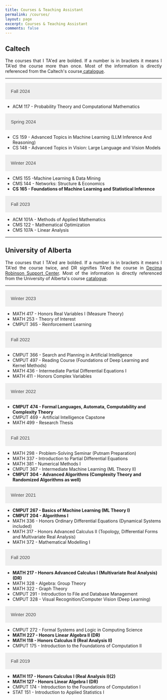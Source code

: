 ```yaml
---
title: Courses & Teaching Assistant
permalink: /courses/
layout: page
excerpt: Courses & Teaching Assistant
comments: false
---
```

## Caltech
<p style="text-align:justify; hyphens: auto;" hspace="30">
The courses that I TA'ed are bolded. If a number is in brackets it means I TA'ed the course more than once. Most of the information is directly referenced from the Caltech's course<a href = "https://www.catalog.caltech.edu/"> catalogue</a>.</p>

<hr>
<html>
<head>
<style>
.collapsible {
  background-color: #eee;
  color: #444;
  cursor: pointer;
  padding: 18px;
  width: 100%;
  border: none;
  text-align: left;
  outline: transparent;
  font-size: 15px;
  transition: background-color 0.1s;
}

.active, .collapsible:hover {
  background-color: transparent;
  outline: transparent;
  color: blue;
}

.content {
  padding: 0 18px;
  display: none;
  overflow: hidden;
  outline: transparent;
  background-color: #f9f9f9;
}
</style>
</head>
<body>

<button class="collapsible">Fall 2024</button>
<div class="content">
  <ul>
    <li>ACM 117 - Probability Theory and Computational 
Mathematics</li>
  </ul>
</div>

<button class="collapsible">Spring 2024</button>
<div class="content">
  <ul>
    <li>CS 159 - Advanced Topics in Machine Learning (LLM Inference And Reasoning)</li>
    <li>CS 148 - Advanced Topics in Vision: Large Language 
and Vision Models</li>
  </ul>
</div>

<button class="collapsible">Winter 2024</button>
<div class="content">
  <ul>
    <li>CMS 155 -Machine Learning & Data Mining</li>
    <li>CMS 144 - Networks: Structure & Economics</li>
    <li><strong>CS 165 - Foundations of Machine Learning and 
Statistical Inference</strong></li>
  </ul>
</div>

<button class="collapsible">Fall 2023</button>
<div class="content">
  <ul>
    <li>ACM 101A - Methods of Applied Mathematics</li>
    <li>CMS 122 - Mathematical Optimization</li>
    <li>CMS 107A - Linear Analysis</li>
  </ul>
</div>

<hr>

## University of Alberta

<p style="text-align:justify; hyphens: auto;" hspace="30">
The courses that I TA'ed are bolded. If a number is in brackets it means I TA'ed the course twice, and DR signifies TA'ed the course in <a href ="https://www.ualberta.ca/mathematical-and-statistical-sciences/undergraduate-studies/decima-support-centre/index.html"> Decima Robinson Support Center</a>. Most of the information is directly referenced from the University of Alberta's course <a href = "https://apps.ualberta.ca/catalogue/course/math">catalogue</a>.</p>
<hr>


<html>
<head>
<style>
.collapsible {
  background-color: #eee;
  color: #444;
  cursor: pointer;
  padding: 18px;
  width: 100%;
  border: none;
  text-align: left;
  outline: transparent;
  font-size: 15px;
  transition: background-color 0.1s;
}

.active, .collapsible:hover {
  background-color: transparent;
  outline: transparent;
  color: blue;
}

.content {
  padding: 0 18px;
  display: none;
  overflow: hidden;
  outline: transparent;
  background-color: #f9f9f9;
}
</style>
</head>
<body>

<button class="collapsible">Winter 2023</button>
<div class="content">
  <ul>
    <li>MATH 417 - Honors Real Variables I (Measure Theory)</li>
    <li>MATH 253 - Theory of Interest</li>
    <li>CMPUT 365 - Reinforcement Learning</li>
  </ul>
</div>

<button class="collapsible">Fall 2022</button>
<div class="content">
  <ul>
    <li>CMPUT 366 - Search and Planning in Artificial Intelligence</li>
    <li>CMPUT 497 - Reading Course (Foundations of Deep Learning and Kernel Methods)</li>
    <li>MATH 436 - Intermediate Partial Differential Equations I</li>
    <li>MATH 411 - Honors Complex Variables</li>
  </ul>
</div>

<button class="collapsible">Winter 2022</button>
<div class="content">
  <ul>
    <li><strong>CMPUT 474 - Formal Languages, Automata, Computability and Complexity Theory</strong></li>
    <li>CMPUT 469 - Artificial Intelligence Capstone</li>
    <li>MATH 499 - Research Thesis</li>
  </ul>
</div>

<button class="collapsible">Fall 2021</button>
<div class="content">
  <ul>
    <li>MATH 298 - Problem-Solving Seminar (Putnam Preparation)</li>
    <li>MATH 337 - Introduction to Partial Differential Equations</li>
    <li>MATH 381 - Numerical Methods I</li>
    <li>CMPUT 367 - Intermediate Machine Learning (ML Theory II)</li>
    <li><strong>CMPUT 304 - Advanced Algorithms (Complexity Theory and Randomized Algorithms as well)</strong></li>
  </ul>
</div>

<button class="collapsible">Winter 2021</button>
<div class="content">
  <ul>
    <li><strong>CMPUT 267 - Basics of Machine Learning (ML Theory I)</strong></li>
    <li><strong>CMPUT 204 - Algorithms I</strong></li>
    <li>MATH 336 - Honors Ordinary Differential Equations (Dynamical Systems included)</li>
    <li>MATH 317 - Honors Advanced Calculus II (Topology, Differential Forms and Multivariate Real Analysis)</li>
    <li>MATH 372 - Mathematical Modelling I</li>
  </ul>
</div>

<button class="collapsible">Fall 2020</button>
<div class="content">
  <ul>
    <li><strong>MATH 217 - Honors Advanced Calculus I (Multivariate Real Analysis)(DR)</strong></li>
    <li>MATH 328 - Algebra: Group Theory</li>
    <li>MATH 322 - Graph Theory</li>
    <li>CMPUT 291 - Introduction to File and Database Management</li>
    <li>CMPUT 328 - Visual Recognition/Computer Vision (Deep Learning)</li>
  </ul>
</div>

<button class="collapsible">Winter 2020</button>
<div class="content">
  <ul>
    <li>CMPUT 272 - Formal Systems and Logic in Computing Science</li>
    <li><strong>MATH 227 - Honors Linear Algebra II (DR)</strong></li>
    <li><strong>MATH 118 - Honors Calculus II (Real Analysis II)</strong></li>
    <li>CMPUT 175 - Introduction to the Foundations of Computation II</li>
  </ul>
</div>

<button class="collapsible">Fall 2019</button>
<div class="content">
  <ul>
    <li><strong>MATH 117 - Honors Calculus I (Real Analysis I)(2)</strong></li>
    <li><strong>MATH 127 - Honors Linear Algebra I (DR)</strong></li>
    <li>CMPUT 174 - Introduction to the Foundations of Computation I</li>
    <li>STAT 151 - Introduction to Applied Statistics I</li>
  </ul>
</div>

<script>
var coll = document.getElementsByClassName("collapsible");
var i;

for (i = 0; i < coll.length; i++) {
  coll[i].addEventListener("click", function() {
    this.classList.toggle("active");
    var content = this.nextElementSibling;
    if (content.style.display === "block") {
      content.style.display = "none";
    } else {
      content.style.display = "block";
    }
  });
}
</script>

</body>
</html>

